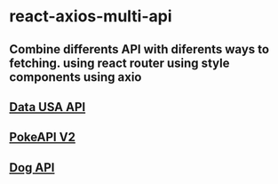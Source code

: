 # react-axios-multi-api

Combine differents API with diferents ways to fetching.
using react router
using style components
using axio
-
[Data USA API](https://datausa.io/api/)
-
[PokeAPI V2](https://pokeapi.co/api/v2/)
-
[Dog API](https://dog.ceo/dog-api/documentation/)
-
